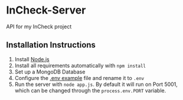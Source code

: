 InCheck-Server
==============

API for my InCheck project

Installation Instructions
-------------------------

1) Install [Node.js](https://nodejs.org/en/)
2) Install all requirements automatically with `npm install`
3) Set up a MongoDB Database
4) Configure the [.env example](./.env.example) file and rename it to `.env`
5) Run the server with `node app.js`. By default it will run on Port 5001, which can be changed through the `process.env.PORT` variable.
